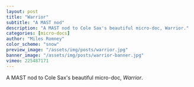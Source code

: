 ```yaml
---
layout: post
title: "Warrior"
subtitle: "A MAST nod"
description: "A MAST nod to Cole Sax's beautiful micro-doc, Warrior."
categories: [micro-docs]
author: "Miles Romney"
color_scheme: "snow"
preview_image: "/assets/img/posts/warrior.jpg"
banner_image: "/assets/img/posts/warrior-banner.jpg"
vimeo: 225487171
---
```


A MAST nod to Cole Sax's beautiful micro-doc, _Warrior_.

